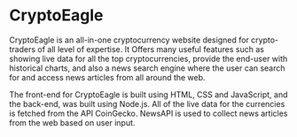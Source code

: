 
# CryptoEagle

CryptoEagle is an all-in-one cryptocurrency website designed for crypto-traders of all level of expertise. It Offers many useful features such as showing live data for all the top cryptocurrencies, provide the end-user with historical charts, and also a news search engine where the user can search for and access news articles from all around the web.

The front-end for CryptoEagle is built using HTML, CSS and JavaScript, and the back-end, was built using Node.js.
All of the live data for the currencies is fetched from the API CoinGecko. 
NewsAPI is used to collect news articles from the web based on user input. 



